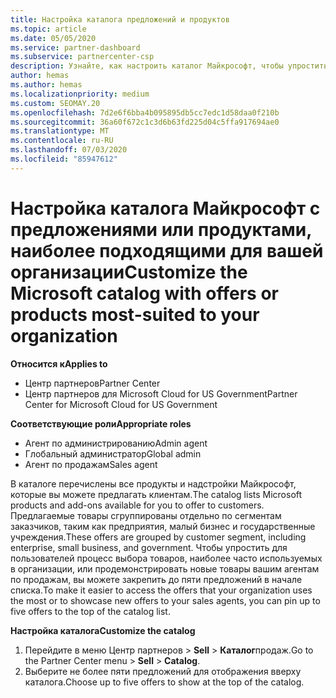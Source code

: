 ```yaml
---
title: Настройка каталога предложений и продуктов
ms.topic: article
ms.date: 05/05/2020
ms.service: partner-dashboard
ms.subservice: partnercenter-csp
description: Узнайте, как настроить каталог Майкрософт, чтобы упростить доступ к предложениям партнеров или продуктам, которые в большинстве случаев используются в вашей организации.
author: hemas
ms.author: hemas
ms.localizationpriority: medium
ms.custom: SEOMAY.20
ms.openlocfilehash: 7d2e6f6bba4b095895db5cc7edc1d58daa0f210b
ms.sourcegitcommit: 36a60f672c1c3d6b63fd225d04c5ffa917694ae0
ms.translationtype: MT
ms.contentlocale: ru-RU
ms.lasthandoff: 07/03/2020
ms.locfileid: "85947612"
---
```

# <a name="customize-the-microsoft-catalog-with-offers-or-products-most-suited-to-your-organization"></a><span data-ttu-id="c81d9-103">Настройка каталога Майкрософт с предложениями или продуктами, наиболее подходящими для вашей организации</span><span class="sxs-lookup"><span data-stu-id="c81d9-103">Customize the Microsoft catalog with offers or products most-suited to your organization</span></span>

<span data-ttu-id="c81d9-104">**Относится к**</span><span class="sxs-lookup"><span data-stu-id="c81d9-104">**Applies to**</span></span>

-  <span data-ttu-id="c81d9-105">Центр партнеров</span><span class="sxs-lookup"><span data-stu-id="c81d9-105">Partner Center</span></span>
-  <span data-ttu-id="c81d9-106">Центр партнеров для Microsoft Cloud for US Government</span><span class="sxs-lookup"><span data-stu-id="c81d9-106">Partner Center for Microsoft Cloud for US Government</span></span>

<span data-ttu-id="c81d9-107">**Соответствующие роли**</span><span class="sxs-lookup"><span data-stu-id="c81d9-107">**Appropriate roles**</span></span>

- <span data-ttu-id="c81d9-108">Агент по администрированию</span><span class="sxs-lookup"><span data-stu-id="c81d9-108">Admin agent</span></span>
- <span data-ttu-id="c81d9-109">Глобальный администратор</span><span class="sxs-lookup"><span data-stu-id="c81d9-109">Global admin</span></span>
- <span data-ttu-id="c81d9-110">Агент по продажам</span><span class="sxs-lookup"><span data-stu-id="c81d9-110">Sales agent</span></span>

<span data-ttu-id="c81d9-111">В каталоге перечислены все продукты и надстройки Майкрософт, которые вы можете предлагать клиентам.</span><span class="sxs-lookup"><span data-stu-id="c81d9-111">The catalog lists Microsoft products and add-ons available for you to offer to customers.</span></span> <span data-ttu-id="c81d9-112">Предлагаемые товары сгруппированы отдельно по сегментам заказчиков, таким как предприятия, малый бизнес и государственные учреждения.</span><span class="sxs-lookup"><span data-stu-id="c81d9-112">These offers are grouped by customer segment, including enterprise, small business, and government.</span></span> <span data-ttu-id="c81d9-113">Чтобы упростить для пользователей процесс выбора товаров, наиболее часто используемых в организации, или продемонстрировать новые товары вашим агентам по продажам, вы можете закрепить до пяти предложений в начале списка.</span><span class="sxs-lookup"><span data-stu-id="c81d9-113">To make it easier to access the offers that your organization uses the most or to showcase new offers to your sales agents, you can pin up to five offers to the top of the catalog list.</span></span>

<span data-ttu-id="c81d9-114">**Настройка каталога**</span><span class="sxs-lookup"><span data-stu-id="c81d9-114">**Customize the catalog**</span></span>

1.  <span data-ttu-id="c81d9-115">Перейдите в меню Центр партнеров &gt; **Sell** &gt; **Каталог**продаж.</span><span class="sxs-lookup"><span data-stu-id="c81d9-115">Go to the Partner Center menu &gt; **Sell** &gt; **Catalog**.</span></span>
2.  <span data-ttu-id="c81d9-116">Выберите не более пяти предложений для отображения вверху каталога.</span><span class="sxs-lookup"><span data-stu-id="c81d9-116">Choose up to five offers to show at the top of the catalog.</span></span>
